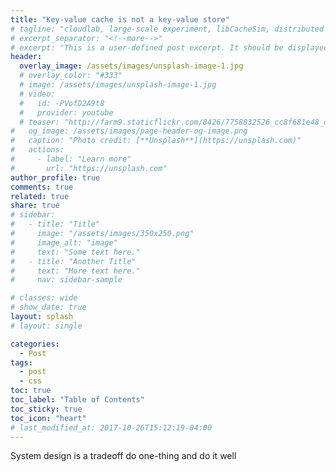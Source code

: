 ```yaml
---
title: "Key-value cache is not a key-value store"
# tagline: "cloudlab, large-scale experiment, libCacheSim, distributed computation"
# excerpt_separator: "<!--more-->"
# excerpt: "This is a user-defined post excerpt. It should be displayed in place of the post content in archive-index pages."
header:
  overlay_image: /assets/images/unsplash-image-1.jpg
  # overlay_color: "#333"
  # image: /assets/images/unsplash-image-1.jpg
  # video:
  #   id: -PVofD2A9t8
  #   provider: youtube
  # teaser: "http://farm9.staticflickr.com/8426/7758832526_cc8f681e48_c.jpg"
#   og_image: /assets/images/page-header-og-image.png
#   caption: "Photo credit: [**Unsplash**](https://unsplash.com)"
#   actions:
#     - label: "Learn more"
#       url: "https://unsplash.com"
author_profile: true
comments: true
related: true
share: true
# sidebar:
#   - title: "Title"
#     image: "/assets/images/350x250.png"
#     image_alt: "image"
#     text: "Some text here."
#   - title: "Another Title"
#     text: "More text here."
#     nav: sidebar-sample

# classes: wide
# show_date: true
layout: splash
# layout: single

categories:
  - Post
tags:
  - post
  - css
toc: true
toc_label: "Table of Contents"
toc_sticky: true
toc_icon: "heart"
# last_modified_at: 2017-10-26T15:12:19-04:00
---
```




<!-- ```yaml
header:
  image: /assets/images/page-header-image.png
  og_image: /assets/images/page-header-og-image.png
```
 -->


System design is a tradeoff 
do one-thing and do it well




























































































